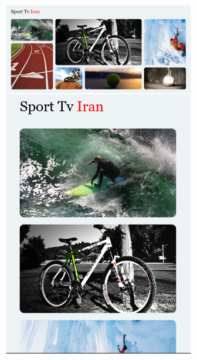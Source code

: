 <img src="/assets/images/Screenshot 2025-09-30 140142.png">
<img src="/assets/images/Screenshot 2025-09-30 140220.png">